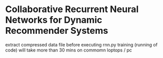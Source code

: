 # Collaborative Recurrent Neural Networks for Dynamic Recommender Systems
extract compressed data file before executing rnn.py
training (running of code) will take more than 30 mins on commomn loptops / pc 
